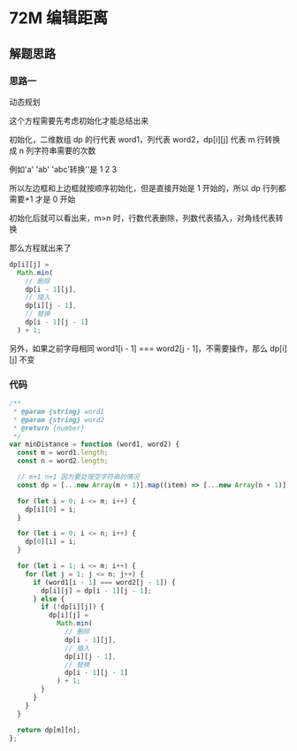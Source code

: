 # 72M 编辑距离

## 解题思路

### 思路一

动态规划

这个方程需要先考虑初始化才能总结出来

初始化，二维数组 dp 的行代表 word1，列代表 word2，dp[i][j] 代表 m 行转换成 n 列字符串需要的次数

例如'a' 'ab' 'abc'转换''是 1 2 3

所以左边框和上边框就按顺序初始化，但是直接开始是 1 开始的，所以 dp 行列都需要+1 才是 0 开始

初始化后就可以看出来，m>n 时，行数代表删除，列数代表插入，对角线代表转换

那么方程就出来了

```js
dp[i][j] =
  Math.min(
    // 删除
    dp[i - 1][j],
    // 插入
    dp[i][j - 1],
    // 替换
    dp[i - 1][j - 1]
  ) + 1;
```

另外，如果之前字母相同 word1[i - 1] === word2[j - 1]，不需要操作，那么 dp[i][j] 不变

### 代码

```js
/**
 * @param {string} word1
 * @param {string} word2
 * @return {number}
 */
var minDistance = function (word1, word2) {
  const m = word1.length;
  const n = word2.length;

  // m+1 n+1 因为要处理空字符串的情况
  const dp = [...new Array(m + 1)].map((item) => [...new Array(n + 1)]);

  for (let i = 0; i <= m; i++) {
    dp[i][0] = i;
  }

  for (let i = 0; i <= n; i++) {
    dp[0][i] = i;
  }

  for (let i = 1; i <= m; i++) {
    for (let j = 1; j <= n; j++) {
      if (word1[i - 1] === word2[j - 1]) {
        dp[i][j] = dp[i - 1][j - 1];
      } else {
        if (!dp[i][j]) {
          dp[i][j] =
            Math.min(
              // 删除
              dp[i - 1][j],
              // 插入
              dp[i][j - 1],
              // 替换
              dp[i - 1][j - 1]
            ) + 1;
        }
      }
    }
  }

  return dp[m][n];
};
```

